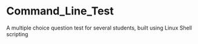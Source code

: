 # Command_Line_Test
A multiple choice question test for several students, built using Linux Shell scripting
